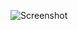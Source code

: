 ![Screenshot](https://raw.githubusercontent.com/Cryakl/Ultimate-RAT-Collection/refs/heads/main/NovaLite/NovaLite%20II%202.6/Screenshot.png)
